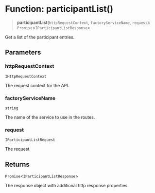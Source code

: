 # Function: participantList()

> **participantList**(`httpRequestContext`, `factoryServiceName`, `request`): `Promise`\<`IParticipantListResponse`\>

Get a list of the participant entries.

## Parameters

### httpRequestContext

`IHttpRequestContext`

The request context for the API.

### factoryServiceName

`string`

The name of the service to use in the routes.

### request

`IParticipantListRequest`

The request.

## Returns

`Promise`\<`IParticipantListResponse`\>

The response object with additional http response properties.
